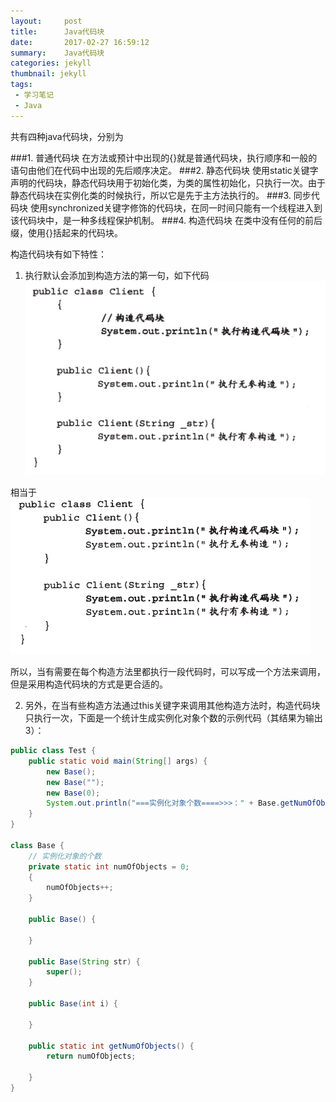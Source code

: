 ```yaml
---
layout:     post
title:      Java代码块
date:       2017-02-27 16:59:12
summary:    Java代码块
categories: jekyll
thumbnail: jekyll
tags:
 - 学习笔记
 - Java
---
```


共有四种java代码块，分别为

###1. 普通代码块
在方法或预计中出现的{}就是普通代码块，执行顺序和一般的语句由他们在代码中出现的先后顺序决定。
###2. 静态代码块
使用static关键字声明的代码块，静态代码块用于初始化类，为类的属性初始化，只执行一次。由于静态代码块在实例化类的时候执行，所以它是先于主方法执行的。
###3. 同步代码块
使用synchronized关键字修饰的代码块，在同一时间只能有一个线程进入到该代码块中，是一种多线程保护机制。
###4. 构造代码块
在类中没有任何的前后缀，使用{}括起来的代码块。

构造代码块有如下特性：
1. 执行默认会添加到构造方法的第一句，如下代码
![file-list](https://github.com/YanleiZ/yanleiz.github.com/blob/master/MySitePicture/2017-2-27-16-45/code1.png)

相当于
![file-list](https://github.com/YanleiZ/yanleiz.github.com/blob/master/MySitePicture/2017-2-27-16-45/code2.png)

所以，当有需要在每个构造方法里都执行一段代码时，可以写成一个方法来调用，但是采用构造代码块的方式是更合适的。

2. 另外，在当有些构造方法通过this关键字来调用其他构造方法时，构造代码块只执行一次，下面是一个统计生成实例化对象个数的示例代码（其结果为输出3）：
```java
public class Test {
    public static void main(String[] args) {
        new Base();
        new Base("");
        new Base(0);
        System.out.println("===实例化对象个数====>>>：" + Base.getNumOfObjects());
    }
}

class Base {
    // 实例化对象的个数
    private static int numOfObjects = 0;
    {
        numOfObjects++;
    }

    public Base() {

    }

    public Base(String str) {
        super();
    }

    public Base(int i) {

    }

    public static int getNumOfObjects() {
        return numOfObjects;

    }
}
```
